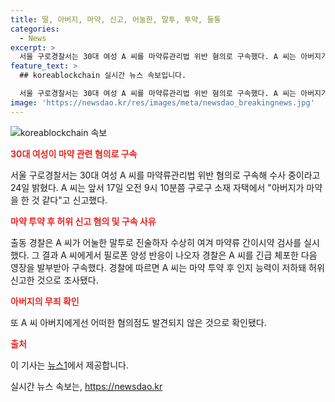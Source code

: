 ```yaml
---
title: 딸, 아버지, 마약, 신고, 어눌한, 말투, 투약, 들통
categories:
  - News
excerpt: >
  서울 구로경찰서는 30대 여성 A 씨를 마약류관리법 위반 혐의로 구속했다. A 씨는 아버지가 마약을 한 것으로 허위신고한 후 필로폰 양성 반응이 나와 구속됐다. A 씨의 인지 능력이 저하돼 허위신고한 것으로 조사됐고, 아버지에게는 어떠한 혐의도 발견되지 않았다.
feature_text: >
  ## koreablockchain 실시간 뉴스 속보입니다.

  서울 구로경찰서는 30대 여성 A 씨를 마약류관리법 위반 혐의로 구속했다. A 씨는 아버지가 마약을 한 것으로 허위신고한 후 필로폰 양성 반응이 나와 구속됐다. A 씨의 인지 능력이 저하돼 허위신고한 것으로 조사됐고, 아버지에게는 어떠한 혐의도 발견되지 않았다.
image: 'https://newsdao.kr/res/images/meta/newsdao_breakingnews.jpg'
---
```


<p><img src="https://newsdao.kr/res/images/meta/newsdao_breakingnews.jpg" alt="koreablockchain 속보" /></p>

<p><b><span style="color: #ee2323;">30대 여성이 마약 관련 혐의로 구속</span></b></p>

<p data-ke-size="size16">서울 구로경찰서는 30대 여성 A 씨를 마약류관리법 위반 혐의로 구속해 수사 중이라고 24일 밝혔다. A 씨는 앞서 17일 오전 9시 10분쯤 구로구 소재 자택에서 "아버지가 마약을 한 것 같다"고 신고했다.</p>

<p><b><span style="color: #ee2323;">마약 투약 후 허위 신고 혐의 및 구속 사유</span></b></p>

<p data-ke-size="size16">출동 경찰은 A 씨가 어눌한 말투로 진술하자 수상히 여겨 마약류 간이시약 검사를 실시했다. 그 결과 A 씨에게서 필로폰 양성 반응이 나오자 경찰은 A 씨를 긴급 체포한 다음 영장을 발부받아 구속했다. 경찰에 따르면 A 씨는 마약 투약 후 인지 능력이 저하돼 허위 신고한 것으로 조사됐다.</p>

<p><b><span style="color: #ee2323;">아버지의 무죄 확인</span></b></p>

<p data-ke-size="size16">또 A 씨 아버지에게선 어떠한 혐의점도 발견되지 않은 것으로 확인됐다.</p>

<p><b><span style="color: #ee2323;">출처</span></b></p>

<p data-ke-size="size16">이 기사는 <a href="http://news1.kr" target="_blank">뉴스1</a>에서 제공합니다.</p>
실시간 뉴스 속보는, <a href="https://newsdao.kr" rel="dofollow">https://newsdao.kr</a>



